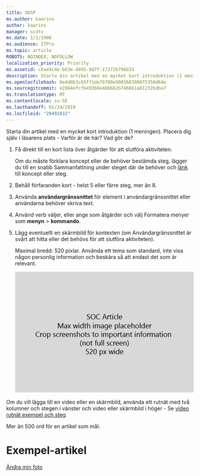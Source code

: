 ```yaml
---
title: ODSP
ms.author: kaarins
author: kaarins
manager: scotv
ms.date: 1/1/1900
ms.audience: ITPro
ms.topic: article
ROBOTS: NOINDEX, NOFOLLOW
localization_priority: Priority
ms.assetid: cbae9c4e-b63e-4495-9d7f-17272b796b33
description: Starta din artikel med en mycket kort introduktion (1 meningen). Placera dig själv i läsarens plats - Varför är de här? Vad gör de?
ms.openlocfilehash: 0e4d0b3c65ff1de76700e998568398875358d64e
ms.sourcegitcommit: e2864efcfb493b6e46b662b746661a61232bdba7
ms.translationtype: MT
ms.contentlocale: sv-SE
ms.lasthandoff: 01/24/2019
ms.locfileid: "29491832"
---
```

Starta din artikel med en mycket kort introduktion (1 meningen). Placera dig själv i läsarens plats - Varför är de här? Vad gör de? 
  
1. Få direkt till en kort lista över åtgärder för att slutföra aktiviteten.
    
    Om du måste förklara koncept eller de behöver bestämda steg, lägger du till en snabb Sammanfattning under steget där de behöver och [länk](https://support.office.com/article/f37e7984-cf03-4fde-92d3-82970d7e241b.aspx) till koncept eller steg. 
    
2. Behåll förfaranden kort - helst 5 eller färre steg, mer än 8.
    
3. Använda **användargränssnittet** för element i användargränssnittet eller användarna behöver skriva text. 
    
4. Använd verb väljer, eller ange som åtgärder och välj Formatera menyer som **menyn** \> **kommando**.
    
5. Lägg eventuellt en skärmbild för kontexten (om Användargränssnittet är svårt att hitta eller det behövs för att slutföra aktiviteten).
    
    Maximal bredd: 520 pixlar. Använda ett tema som standard, inte visa någon personlig information och beskära så att endast det som är relevant. 
    
    ![PlaceHolder - Maximal bredd för SOC artikel art är 520 pixlar](media/7d43d3be-8658-4a5b-aa15-ed62a47a2b24.png)
  
Om du vill lägga till en video eller en skärmbild, använda ett rutnät med två kolumner och stegen i vänster och video eller skärmbild i höger - Se [video rutnät exempel och steg](https://support.office.com/article/14ce8e82-efa0-47f5-bb84-94f078db3dae.aspx). 
  
Mer än 500 ord för en artikel som mål.
  
# <a name="example-article"></a>Exempel-artikel

[Ändra min foto](https://support.office.com/article/555376e0-1fca-49ba-8434-307a0525c767.aspx)
  

